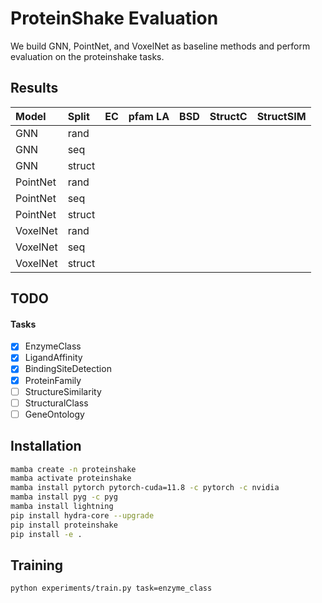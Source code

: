# ProteinShake Evaluation

We build GNN, PointNet, and VoxelNet as baseline methods and perform evaluation on the proteinshake tasks.

## Results

| Model    | Split  | EC | pfam LA | BSD | StructC | StructSIM |
|:---------|:-------|:---|:--------|:----|:--------|:----------|
| GNN      | rand   |    |         |     |         |           |
| GNN      | seq    |    |         |     |         |           |
| GNN      | struct |    |         |     |         |           |
| PointNet | rand   |    |         |     |         |           |
| PointNet | seq    |    |         |     |         |           |
| PointNet | struct |    |         |     |         |           |
| VoxelNet | rand   |    |         |     |         |           |
| VoxelNet | seq    |    |         |     |         |           |
| VoxelNet | struct |    |         |     |         |           |


## TODO

#### Tasks

- [x] EnzymeClass
- [x] LigandAffinity
- [x] BindingSiteDetection
- [x] ProteinFamily
- [ ] StructureSimilarity
- [ ] StructuralClass
- [ ] GeneOntology

## Installation

```bash
mamba create -n proteinshake
mamba activate proteinshake
mamba install pytorch pytorch-cuda=11.8 -c pytorch -c nvidia
mamba install pyg -c pyg
mamba install lightning
pip install hydra-core --upgrade
pip install proteinshake
pip install -e .
```

## Training

```bash
python experiments/train.py task=enzyme_class
```